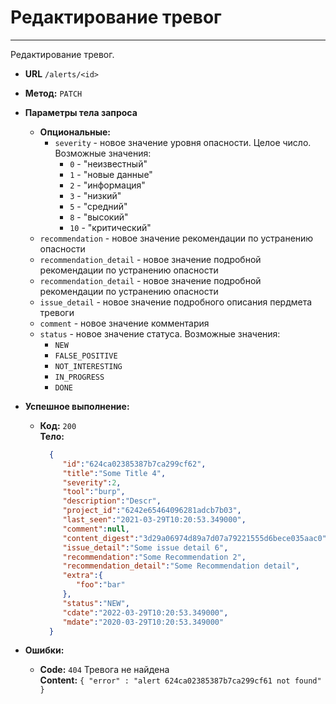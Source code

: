 # Редактирование тревог
----

Редактирование тревог.


* **URL** `/alerts/<id>`
* **Метод:**  `PATCH`

*  **Параметры тела запроса**
   *  **Опциональные:**
      - `severity` - новое значение уровня опасности. Целое число. Возможные значения:
        - `0` - "неизвестный"
        - `1` - "новые данные"
        - `2` - "информация"
        - `3` - "низкий"
        - `5` - "средний"
        - `8` - "высокий"
        - `10` - "критический"
     - `recommendation` - новое значение рекомендации по устранению опасности
      - `recommendation_detail` - новое значение подробной рекомендации по устранению опасности
      - `recommendation_detail` - новое значение подробной рекомендации по устранению опасности
      - `issue_detail` - новое значение подробного описания пердмета тревоги
      - `comment` - новое значение комментария
      - `status` - новое значение статуса. Возможные значения:
        - `NEW`
        - `FALSE_POSITIVE`
        - `NOT_INTERESTING`
        - `IN_PROGRESS`
        - `DONE`
    
* **Успешное выполнение:**
  * **Код:** `200` <br />
    **Тело:**  
    ```json
      {
         "id":"624ca02385387b7ca299cf62",
         "title":"Some Title 4",
         "severity":2,
         "tool":"burp",
         "description":"Descr",
         "project_id":"6242e65464096281adcb7b03",
         "last_seen":"2021-03-29T10:20:53.349000",
         "comment":null,
         "content_digest":"3d29a06974d89a7d07a79221555d6bece035aac0",
         "issue_detail":"Some issue detail 6",
         "recommendation":"Some Recommendation 2",
         "recommendation_detail":"Some Recommendation detail",
         "extra":{
            "foo":"bar"
         },
         "status":"NEW",
         "cdate":"2022-03-29T10:20:53.349000",
         "mdate":"2020-03-29T10:20:53.349000"
      }
    ```
* **Ошибки:**
  * **Code:** `404` Тревога не найдена <br />
    **Content:** `{ "error" : "alert 624ca02385387b7ca299cf61 not found" }`
